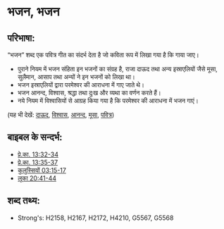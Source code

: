 # भजन, भजन #

## परिभाषा: ##

“भजन” शब्द एक पवित्र गीत का संदर्भ देता है जो कविता रूप में लिखा गया है कि गाया जाए।

* पुराने नियम में भजन संहिता इन भजनों का संग्रह है, राजा दाऊद तथा अन्य इस्राएलियों जैसे मूसा, सुलैमान, आसाप तथा अन्यों ने इन भजनों को लिखा था।
* भजन इस्राएलियों द्वारा परमेश्वर की आराधना में गाए जाते थे।
* भजन आनन्द, विश्वास, श्रद्धा तथा दुःख और व्यथा का वर्णन करते हैं।
* नये नियम में विश्वासियों से आग्रह किया गया है कि परमेश्वर की आराधना में भजन गाएं।

(यह भी देखें: [दाऊद](../names/david.md), [विश्वास](../kt/faith.md), [आनन्द](../other/joy.md), [मूसा](../names/moses.md), [पवित्र](../other/sacred.md))

## बाइबल के सन्दर्भ: ##

* [प्रे.का. 13:32-34](rc://en/tn/help/act/13/32)
* [प्रे.का. 13:35-37](rc://en/tn/help/act/13/35)
* [कुलुस्सियों 03:15-17](rc://en/tn/help/col/03/15)
* [लूका 20:41-44](rc://en/tn/help/luk/20/41)


## शब्द तथ्य: ##

* Strong's: H2158, H2167, H2172, H4210, G5567, G5568
